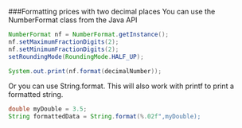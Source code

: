 ###Formatting prices with two decimal places
You can use the NumberFormat class from the Java API
```java
NumberFormat nf = NumberFormat.getInstance();
nf.setMaximumFractionDigits(2);
nf.setMinimumFractionDigits(2);
setRoundingMode(RoundingMode.HALF_UP);

System.out.print(nf.format(decimalNumber));
```

Or you can use String.format. This will also work with printf to print a formatted string.

```java
double myDouble = 3.5;
String formattedData = String.format(%.02f",myDouble);
```

